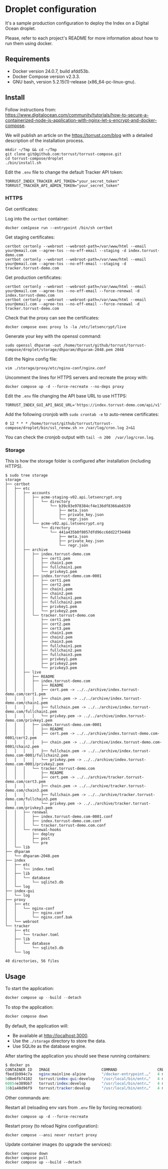 # Droplet configuration

It's a sample production configuration to deploy the Index on a Digital Ocean droplet.

Please, refer to each project's README for more information about how to run them using docker.

## Requirements

- Docker version 24.0.7, build afdd53b.
- Docker Compose version v2.3.3.
- GNU bash, version 5.2.15(1)-release (x86_64-pc-linux-gnu).

## Install

Follow instructions from: <https://www.digitalocean.com/community/tutorials/how-to-secure-a-containerized-node-js-application-with-nginx-let-s-encrypt-and-docker-compose>.

We will publish an article on the <https://torrust.com/blog> with a detailed description of
the installation process.

```console
mkdir ~/Tmp && cd ~/Tmp
git clone git@github.com:torrust/torrust-compose.git
cd torrust-compose/droplet
./bin/install.sh
```

Edit the `.env` file to change the default Tracker API token:

```console
TORRUST_INDEX_TRACKER_API_TOKEN="your_secret_token"
TORRUST_TRACKER_API_ADMIN_TOKEN="your_secret_token"
```

### HTTPS

Get certificates:

Log into the `certbot` container:

```console
docker com1pose run --entrypoint /bin/sh certbot
```

Get staging certificates:

```console
certbot certonly --webroot --webroot-path=/var/www/html --email your@email.com --agree-tos --no-eff-email --staging -d index.torrust-demo.com
certbot certonly --webroot --webroot-path=/var/www/html --email your@email.com --agree-tos --no-eff-email --staging -d tracker.torrust-demo.com
```

Get production certificates:

```console
certbot certonly --webroot --webroot-path=/var/www/html --email your@email.com --agree-tos --no-eff-email --force-renewal -d index.torrust-demo.com
certbot certonly --webroot --webroot-path=/var/www/html --email your@email.com --agree-tos --no-eff-email --force-renewal -d tracker.torrust-demo.com
```

Check that the proxy can see the certificates:

```console
docker compose exec proxy ls -la /etc/letsencrypt/live
```

Generate your key with the openssl command:

```console
sudo openssl dhparam -out /home/torrust/github/torrust/torrust-compose/droplet/storage/dhparam/dhparam-2048.pem 2048
```

Edit the Nginx config file:

```console
vim ./storage/proxy/etc/nginx-conf/nginx.conf
```

Uncomment the lines for HTTPS servers and recreate the proxy with:

```console
docker compose up -d --force-recreate --no-deps proxy
```

Edit the `.env` file changing the API base URL to use HTTPS:

```console
TORRUST_INDEX_GUI_API_BASE_URL='https://index.torrust-demo.com/api/v1'
```

Add the following cronjob with `sudo crontab -e` to auto-renew certificates:

```text
0 12 * * * /home/torrust/github/torrust/torrust-compose/droplet/bin/ssl_renew.sh >> /var/log/cron.log 2>&1
```

You can check the cronjob output with `tail -n 200  /var/log/cron.log`.

### Storage

This is how the storage folder is configured after installation (including HTTPS).

```console
$ sudo tree storage
storage
├── certbot
│   ├── etc
│   │   ├── accounts
│   │   │   ├── acme-staging-v02.api.letsencrypt.org
│   │   │   │   └── directory
│   │   │   │       └── b39c03e978384cf4e136df8366ab6539
│   │   │   │           ├── meta.json
│   │   │   │           ├── private_key.json
│   │   │   │           └── regr.json
│   │   │   └── acme-v02.api.letsencrypt.org
│   │   │       └── directory
│   │   │           └── 441a435b0f8057dfd96cc6dd22f34468
│   │   │               ├── meta.json
│   │   │               ├── private_key.json
│   │   │               └── regr.json
│   │   ├── archive
│   │   │   ├── index.torrust-demo.com
│   │   │   │   ├── cert1.pem
│   │   │   │   ├── chain1.pem
│   │   │   │   ├── fullchain1.pem
│   │   │   │   └── privkey1.pem
│   │   │   ├── index.torrust-demo.com-0001
│   │   │   │   ├── cert1.pem
│   │   │   │   ├── cert2.pem
│   │   │   │   ├── chain1.pem
│   │   │   │   ├── chain2.pem
│   │   │   │   ├── fullchain1.pem
│   │   │   │   ├── fullchain2.pem
│   │   │   │   ├── privkey1.pem
│   │   │   │   └── privkey2.pem
│   │   │   └── tracker.torrust-demo.com
│   │   │       ├── cert1.pem
│   │   │       ├── cert2.pem
│   │   │       ├── cert3.pem
│   │   │       ├── chain1.pem
│   │   │       ├── chain2.pem
│   │   │       ├── chain3.pem
│   │   │       ├── fullchain1.pem
│   │   │       ├── fullchain2.pem
│   │   │       ├── fullchain3.pem
│   │   │       ├── privkey1.pem
│   │   │       ├── privkey2.pem
│   │   │       └── privkey3.pem
│   │   ├── live
│   │   │   ├── README
│   │   │   ├── index.torrust-demo.com
│   │   │   │   ├── README
│   │   │   │   ├── cert.pem -> ../../archive/index.torrust-demo.com/cert1.pem
│   │   │   │   ├── chain.pem -> ../../archive/index.torrust-demo.com/chain1.pem
│   │   │   │   ├── fullchain.pem -> ../../archive/index.torrust-demo.com/fullchain1.pem
│   │   │   │   └── privkey.pem -> ../../archive/index.torrust-demo.com/privkey1.pem
│   │   │   ├── index.torrust-demo.com-0001
│   │   │   │   ├── README
│   │   │   │   ├── cert.pem -> ../../archive/index.torrust-demo.com-0001/cert2.pem
│   │   │   │   ├── chain.pem -> ../../archive/index.torrust-demo.com-0001/chain2.pem
│   │   │   │   ├── fullchain.pem -> ../../archive/index.torrust-demo.com-0001/fullchain2.pem
│   │   │   │   └── privkey.pem -> ../../archive/index.torrust-demo.com-0001/privkey2.pem
│   │   │   └── tracker.torrust-demo.com
│   │   │       ├── README
│   │   │       ├── cert.pem -> ../../archive/tracker.torrust-demo.com/cert3.pem
│   │   │       ├── chain.pem -> ../../archive/tracker.torrust-demo.com/chain3.pem
│   │   │       ├── fullchain.pem -> ../../archive/tracker.torrust-demo.com/fullchain3.pem
│   │   │       └── privkey.pem -> ../../archive/tracker.torrust-demo.com/privkey3.pem
│   │   ├── renewal
│   │   │   ├── index.torrust-demo.com-0001.conf
│   │   │   ├── index.torrust-demo.com.conf
│   │   │   └── tracker.torrust-demo.com.conf
│   │   └── renewal-hooks
│   │       ├── deploy
│   │       ├── post
│   │       └── pre
│   └── lib
├── dhparam
│   └── dhparam-2048.pem
├── index
│   ├── etc
│   │   └── index.toml
│   ├── lib
│   │   └── database
│   │       └── sqlite3.db
│   └── log
├── index-gui
│   └── log
├── proxy
│   ├── etc
│   │   └── nginx-conf
│   │       ├── nginx.conf
│   │       └── nginx.conf.bak
│   └── webroot
└── tracker
    ├── etc
    │   └── tracker.toml
    ├── lib
    │   └── database
    │       └── sqlite3.db
    └── log

40 directories, 56 files
```

## Usage

To start the application:

```s
docker compose up --build --detach
```

To stop the application:

```s
docker compose down
```

By default, the application will:

- Be available at <http://localhost:3000>.
- Use the `./storage` directory to store the data.
- Use SQLite as the database engine.

After starting the application you should see these running containers:

```s
$ docker ps
CONTAINER ID   IMAGE                       COMMAND                  CREATED         STATUS                   PORTS                                                                                                                                       NAMES
fbed1b994c7a   nginx:mainline-alpine       "/docker-entrypoint.…"   4 minutes ago   Up 4 minutes             0.0.0.0:80->80/tcp, :::80->80/tcp, 0.0.0.0:443->443/tcp, :::443->443/tcp                                                                    proxy
5d8e6fb74102   torrust/index-gui:develop   "/usr/local/bin/entr…"   4 minutes ago   Up 4 minutes (healthy)   0.0.0.0:3000->3000/tcp, :::3000->3000/tcp                                                                                                   index-gui
60854e389bb7   torrust/index:develop       "/usr/local/bin/entr…"   4 minutes ago   Up 4 minutes (healthy)   0.0.0.0:3001->3001/tcp, :::3001->3001/tcp                                                                                                   index
16b1a40d96f9   torrust/tracker:develop     "/usr/local/bin/entr…"   4 minutes ago   Up 4 minutes (healthy)   0.0.0.0:1212->1212/tcp, :::1212->1212/tcp, 0.0.0.0:7070->7070/tcp, :::7070->7070/tcp, 1313/tcp, 0.0.0.0:6969->6969/udp, :::6969->6969/udp   tracker
```

Other commands are:

Restart all (reloading env vars from `.env` file by forcing recreation):

```console
docker compose up -d --force-recreate
```

Restart proxy (to reload Nginx configuration):

```console
docker compose --ansi never restart proxy
```

Update container images (to upgrade the services):

```console
docker compose down
docker compose pull
docker compose up --build --detach
```
